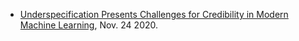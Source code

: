 
- [Underspecification Presents Challenges for Credibility in Modern Machine Learning](https://arxiv.org/pdf/2011.03395.pdf), Nov. 24 2020.
